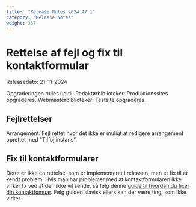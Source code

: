 ```yaml
---
title:  "Release Notes 2024.47.1"
category: "Release Notes"
weight: 357
---  
```

# Rettelse af fejl og fix til kontaktformular

Releasedato: 21-11-2024

Opgraderingen rulles ud til: 
Redaktørbiblioteker: Produktionssites opgraderes. 
Webmasterbiblioteker: Testsite opgraderes. 

## Fejlrettelser

Arrangement: Fejl rettet hvor det ikke er muligt at redigere arrangement oprettet med "Tilføj instans". 


## Fix til kontaktformularer 

Dette er ikke en rettelse, som er implementeret i releasen, men et fix til et kendt problem.
Hvis man har problemer med at kontaktformularen ikke virker fx ved at den ikke vil sende, så følg denne [guide til hvordan du fixer din kontaktfomuar](https://www.folkebibliotekernescms.dk/main/overblik/status/fixkontakt).
Følg guiden slavisk ellers kan der være ting, som ikke virker.
